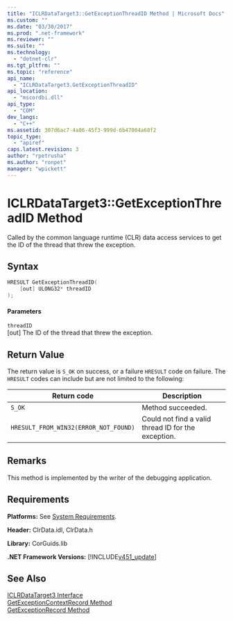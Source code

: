 ```yaml
---
title: "ICLRDataTarget3::GetExceptionThreadID Method | Microsoft Docs"
ms.custom: ""
ms.date: "03/30/2017"
ms.prod: ".net-framework"
ms.reviewer: ""
ms.suite: ""
ms.technology: 
  - "dotnet-clr"
ms.tgt_pltfrm: ""
ms.topic: "reference"
api_name: 
  - "ICLRDataTarget3.GetExceptionThreadID"
api_location: 
  - "mscordbi.dll"
api_type: 
  - "COM"
dev_langs: 
  - "C++"
ms.assetid: 307d6ac7-4a86-45f3-999d-6b47004a68f2
topic_type: 
  - "apiref"
caps.latest.revision: 3
author: "rpetrusha"
ms.author: "ronpet"
manager: "wpickett"
---
```

# ICLRDataTarget3::GetExceptionThreadID Method
Called by the common language runtime (CLR) data access services to get the ID of the thread that threw the exception.  
  
## Syntax  
  
```cpp  
HRESULT GetExceptionThreadID(  
    [out] ULONG32* threadID  
);  
```  
  
#### Parameters  
 `threadID`  
 [out] The ID of the thread that threw the exception.  
  
## Return Value  
 The return value is `S_OK` on success, or a failure `HRESULT` code on failure. The `HRESULT` codes can include but are not limited to the following:  
  
|Return code|Description|  
|-----------------|-----------------|  
|`S_OK`|Method succeeded.|  
|`HRESULT_FROM_WIN32(ERROR_NOT_FOUND)`|Could not find a valid thread ID for the exception.|  
  
## Remarks  
 This method is implemented by the writer of the debugging application.  
  
## Requirements  
 **Platforms:** See [System Requirements](../../../../docs/framework/get-started/system-requirements.md).  
  
 **Header:** ClrData.idl, ClrData.h  
  
 **Library:** CorGuids.lib  
  
 **.NET Framework Versions:** [!INCLUDE[v451_update](../../../../includes/v451-update-md.md)]  
  
## See Also  
 [ICLRDataTarget3 Interface](../../../../docs/framework/unmanaged-api/debugging/iclrdatatarget3-interface.md)   
 [GetExceptionContextRecord Method](../../../../docs/framework/unmanaged-api/debugging/iclrdatatarget3-getexceptioncontextrecord-method.md)   
 [GetExceptionRecord Method](../../../../docs/framework/unmanaged-api/debugging/iclrdatatarget3-getexceptionrecord-method.md)
